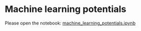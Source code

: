 # Machine learning potentials

Please open the notebook: [machine_learning_potentials.ipynb](./machine_learning_potentials.ipynb)